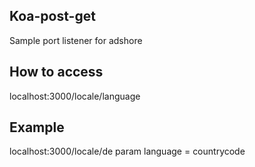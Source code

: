 ## Koa-post-get
Sample port listener for adshore

## How to access
localhost:3000/locale/language

## Example
localhost:3000/locale/de
param language = countrycode
